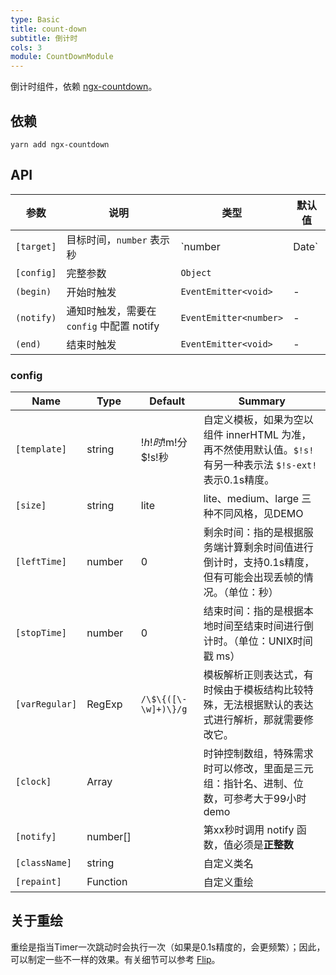 ```yaml
---
type: Basic
title: count-down
subtitle: 倒计时
cols: 3
module: CountDownModule
---
```


倒计时组件，依赖 [ngx-countdown](https://github.com/cipchk/ngx-countdown)。

## 依赖

```
yarn add ngx-countdown
```

## API

| 参数       | 说明                                     | 类型                   | 默认值 |
|------------|----------------------------------------|------------------------|--------|
| `[target]` | 目标时间，`number` 表示秒                 | `number | Date`        | -      |
| `[config]` | 完整参数                                 | `Object`               |        |
| `(begin)`  | 开始时触发                               | `EventEmitter<void>`   | -      |
| `(notify)` | 通知时触发，需要在 `config` 中配置 notify | `EventEmitter<number>` | -      |
| `(end)`    | 结束时触发                               | `EventEmitter<void>`   | -      |

### config

| Name    | Type           | Default  | Summary |
| ------- | ------------- | ----- | ----- |
| `[template]` | string | $!h!时$!m!分$!s!秒 | 自定义模板，如果为空以组件 innerHTML 为准，再不然使用默认值。`$!s!` 有另一种表示法 `$!s-ext!` 表示0.1s精度。  |
| `[size]` | string | lite | lite、medium、large 三种不同风格，见DEMO |
| `[leftTime]` | number | 0 | 剩余时间：指的是根据服务端计算剩余时间值进行倒计时，支持0.1s精度，但有可能会出现丢帧的情况。（单位：秒） |
| `[stopTime]` | number | 0 | 结束时间：指的是根据本地时间至结束时间进行倒计时。（单位：UNIX时间戳 ms） |
| `[varRegular]` | RegExp | `/\$\{([\-\w]+)\}/g` | 模板解析正则表达式，有时候由于模板结构比较特殊，无法根据默认的表达式进行解析，那就需要修改它。 |
| `[clock]` | Array |  | 时钟控制数组，特殊需求时可以修改，里面是三元组：指针名、进制、位数，可参考大于99小时demo |
| `[notify]` | number[] |  | 第xx秒时调用 notify 函数，值必须是**正整数** |
| `[className]` | string |  | 自定义类名 |
| `[repaint]` | Function |  | 自定义重绘 |

## 关于重绘

重绘是指当Timer一次跳动时会执行一次（如果是0.1s精度的，会更频繁）；因此，可以制定一些不一样的效果。有关细节可以参考 [Flip](https://cipchk.github.io/ngx-countdown/#/tpl/flip)。
